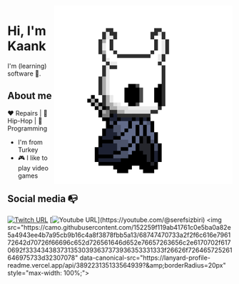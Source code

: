 <img align="right" width="400" height="400" src="https://raw.githubusercontent.com/ZerrowOnDiscord/ZerrowOnDiscord/master/assets/hollor_knight.gif">


# Hi, I'm Kaank
I'm (learning) software 🤖.

## About me 

:heart: Repairs | :black_heart: Hip-Hop | :blue_heart: Programming

-  I'm from Turkey
- :video_game: I like to play video games

## Social media :mailbox_with_no_mail:

[![Twitch URL](https://img.shields.io/twitter/url?color=%231DA1F2&label=follow&logo=twitter&logoColor=%231DA1F2&style=flat-square&url=https%3A%2F%2Fwww.reddit.com%2Fuser%2FFatChicken277)](https://twitch.tv/serefsizbirisi)
[![Youtube URL](https://img.shields.io/twitter/url?color=%23fb3958&label=follow&logo=instagram&logoColor=%23fb3958&style=flat-square&url=https%3A%2F%2Fwww.instagram.com%2Falejorc_)](https://youtube.com/@serefsizbiri)
<img src="https://camo.githubusercontent.com/152259f119ab41761c0e5ba0a82e5a4943ee4b7a95cb9b16c4a8f3878fbb5a13/68747470733a2f2f6c616e796172642d70726f66696c652d726561646d652e76657263656c2e6170702f6170692f3334343837313530393637373936353331333f26626f726465725261646975733d32307078" data-canonical-src="https://lanyard-profile-readme.vercel.app/api/389223135133564939?&amp;borderRadius=20px" style="max-width: 100%;">
